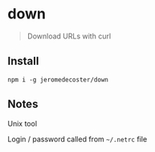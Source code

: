 # down

> Download URLs with curl

## Install

```
npm i -g jeromedecoster/down
```

## Notes

Unix tool

Login / password called from `~/.netrc` file
